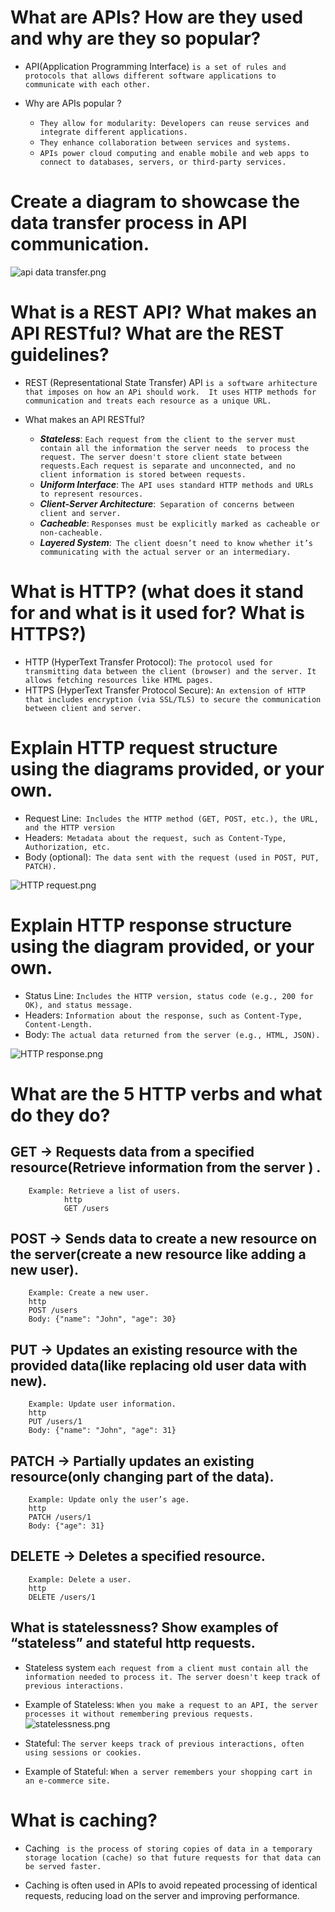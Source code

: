 # What are APIs? How are they used and why are they so popular?
 * API(Application Programming Interface)  `is a set of rules and protocols that allows different software applications to communicate with each other.`


 * Why are APIs popular ? 
   * `They allow for modularity: Developers can reuse services and integrate different applications.`
   * `They enhance collaboration between services and systems.`
   * `APIs power cloud computing and enable mobile and web apps to connect to databases, servers, or third-party services.`

# Create a diagram to showcase the data transfer process in API communication.
![api data transfer.png](..%2F..%2Fimages%2Fapi%20data%20transfer.png)

# What is a REST API? What makes an API RESTful? What are the REST guidelines?

* REST (Representational State Transfer) API `is a software arhitecture that imposes on how an APi should work.  It uses HTTP methods for communication and treats each resource as a unique URL.`

* What makes an API RESTful?
   * _**Stateless**_: `Each request from the client to the server must contain all the information the server needs  to process the request. The server doesn't store client state between requests.Each request is separate and unconnected, and no client information is stored between requests.`
   * **_Uniform Interface_**: `The API uses standard HTTP methods and URLs to represent resources.`
   * **_Client-Server Architecture_**:` Separation of concerns between client and server.`
   * **_Cacheable_**: `Responses must be explicitly marked as cacheable or non-cacheable.`
   * **_Layered System_**:` The client doesn’t need to know whether it’s communicating with the actual server or an intermediary.`


# What is HTTP? (what does it stand for and what is it used for? What is HTTPS?)

* HTTP (HyperText Transfer Protocol): `The protocol used for transmitting data between the client (browser) and the server. It allows fetching resources like HTML pages.`
* HTTPS (HyperText Transfer Protocol Secure): `An extension of HTTP that includes encryption (via SSL/TLS) to secure the communication between client and server.`


# Explain HTTP request structure using the diagrams provided, or your own.

* Request Line:` Includes the HTTP method (GET, POST, etc.), the URL, and the HTTP version`
* Headers:` Metadata about the request, such as Content-Type, Authorization, etc.`
* Body (optional):` The data sent with the request (used in POST, PUT, PATCH).`

![HTTP request.png](..%2F..%2Fimages%2FHTTP%20request.png)



# Explain HTTP response structure using the diagram provided, or your own.

* Status Line: `Includes the HTTP version, status code (e.g., 200 for OK), and status message.`
* Headers: `Information about the response, such as Content-Type, Content-Length.`
* Body: `The actual data returned from the server (e.g., HTML, JSON).`

![HTTP response.png](..%2F..%2Fimages%2FHTTP%20response.png)




# What are the 5 HTTP verbs and what do they do?

## GET →  Requests data from a specified resource(Retrieve information from the server ) .
        Example: Retrieve a list of users.
                http
                GET /users

## POST → Sends data to create a new resource on the server(create a new resource like adding a new user).
        Example: Create a new user.
        http
        POST /users
        Body: {"name": "John", "age": 30}

## PUT → Updates an existing resource with the provided data(like replacing old user data with new).
        Example: Update user information.
        http
        PUT /users/1
        Body: {"name": "John", "age": 31}

## PATCH →  Partially updates an existing resource(only changing part of the data).
        Example: Update only the user’s age.
        http
        PATCH /users/1
        Body: {"age": 31}

## DELETE → Deletes a specified resource.
        Example: Delete a user.
        http
        DELETE /users/1


## What is statelessness? Show examples of “stateless” and stateful http requests.

* Stateless system `each request from a client must contain all the information needed to process it. The server doesn't keep track of previous interactions.`
* Example of Stateless: `When you make a request to an API, the server processes it without remembering previous requests.`
![statelessness.png](..%2F..%2Fimages%2Fstatelessness.png)

* Stateful: `The server keeps track of previous interactions, often using sessions or cookies.`
* Example of Stateful: `When a server remembers your shopping cart in an e-commerce site.`

# What is caching?
* Caching ` is the process of storing copies of data in a temporary storage location (cache) so that future requests for that data can be served faster.`

* Caching is often used in APIs to avoid repeated processing of identical requests, reducing load on the server and improving performance.